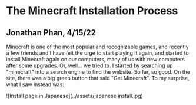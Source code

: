 # The Minecraft Installation Process
## Jonathan Phan, 4/15/22

Minecraft is one of the most popular and recognizable games, and recently a few friends and I have felt the urge to start playing it again, and started to install Minecraft again on our computers, many of us with new computers after some upgrades. Or, well... we tried to. I started by searching up "minecraft" into a search engine to find the website. So far, so good. On the site, there was a big green button that said "Get Minecraft". To my surprise, what I saw instead was:

![Install page in Japanese](../assets/japanese install.jpg)
